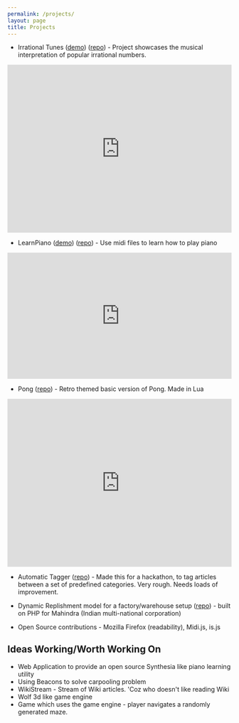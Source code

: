 ```yaml
---
permalink: /projects/
layout: page
title: Projects
---
```


* Irrational Tunes \([demo](http://irrational-tunes.com/)\) \([repo](https://github.com/akashagrahari/irrationalTunes)\) - Project showcases the musical interpretation of popular irrational numbers.

<div style="padding:75% 0 0 0;position:relative;"><iframe src="https://player.vimeo.com/video/710161311?h=b7cdf5f338&amp;badge=0&amp;autopause=0&amp;player_id=0&amp;app_id=58479" frameborder="0" allow="autoplay; fullscreen; picture-in-picture" allowfullscreen style="position:absolute;top:0;left:0;width:100%;height:100%;" title="irrational tunes demo.mov"></iframe></div><script src="https://player.vimeo.com/api/player.js"></script>

* LearnPiano \([demo](https://main.drqfu8u4orx2f.amplifyapp.com/)\) \([repo](https://github.com/akashagrahari/piano-pal)\) - Use midi files to learn how to play piano

<div style="padding:56.25% 0 0 0;position:relative;"><iframe src="https://player.vimeo.com/video/709671835?h=c370e2e5b9&amp;badge=0&amp;autopause=0&amp;player_id=0&amp;app_id=58479" frameborder="0" allow="autoplay; fullscreen; picture-in-picture" allowfullscreen style="position:absolute;top:0;left:0;width:100%;height:100%;" title="Piano Pal Demo.mp4"></iframe></div><script src="https://player.vimeo.com/api/player.js"></script>

* Pong \([repo](https://github.com/akashagrahari/pong)\) - Retro themed basic version of Pong. Made in Lua

<div style="padding:75% 0 0 0;position:relative;"><iframe src="https://player.vimeo.com/video/710162142?h=3d8f083312&amp;badge=0&amp;autopause=0&amp;player_id=0&amp;app_id=58479" frameborder="0" allow="autoplay; fullscreen; picture-in-picture" allowfullscreen style="position:absolute;top:0;left:0;width:100%;height:100%;" title="pong demo.mov"></iframe></div><script src="https://player.vimeo.com/api/player.js"></script>

* Automatic Tagger \([repo](https://github.com/akashagrahari/automatic-tagger)\) - Made this for a hackathon, to tag articles between a set of predefined categories. Very rough. Needs loads of improvement.

* Dynamic Replishment model for a factory/warehouse setup \([repo](https://github.com/akashagrahari/dynamic-replenishment-model)\) - built on PHP for Mahindra (Indian multi-national corporation)

* Open Source contributions - Mozilla Firefox (readability), Midi.js, is.js

## Ideas Working/Worth Working On
* Web Application to provide an open source Synthesia like piano learning utility
* Using Beacons to solve carpooling problem
* WikiStream - Stream of Wiki articles. 'Coz who doesn't like reading Wiki
* Wolf 3d like game engine
* Game which uses the game engine - player navigates a randomly generated maze.